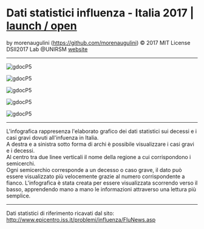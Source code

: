 # Dati statistici influenza - Italia 2017 | [launch / open](http://dsii-2017-unirsm.github.io/morenaugulini)

by morenaugulini (https://github.com/morenaugulini) © 2017 MIT License  
DSII2017 Lab @UNIRSM [website](http://dsii-2017-unirsm.github.io)

----

![gdocP5](http://i.imgur.com/HmfLxaq.png)

![gdocP5](http://i.imgur.com/V33oaJM.png)

![gdocP5](http://i.imgur.com/Pkj7btz.png)

![gdocP5](http://i.imgur.com/3x3wnZo.png)

![gdocP5](http://i.imgur.com/sA0SJ3N.png)

----

L'infografica rappresenza l'elaborato grafico dei dati statistici sui decessi e i casi gravi dovuti all'infuenza in Italia.  
A destra e a sinistra sotto forma di archi è possibile visualizzare i casi gravi e i decessi.    
Al centro tra due linee verticali il nome della regione a cui corrispondono i semicerchi.     
Ogni semicerchio corresponde a un decesso o caso grave, 
il dato può essere visualizzato più velocemente grazie al numero corrispondente a fianco.
L'infografica è stata creata per essere visualizzata scorrendo verso il basso,
apprendendo mano a mano le informazioni attraverso una lettura più semplice.

***

Dati statistici di riferimento ricavati dal sito: http://www.epicentro.iss.it/problemi/influenza/FluNews.asp
